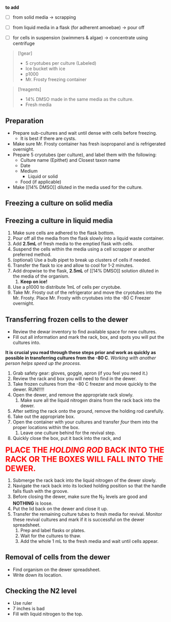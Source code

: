**to add**
- [ ] from solid media → scrapping
- [ ] from liquid media in a flask (for adherent amoebae) → pour off
- [ ] for cells in suspension (swimmers & algae) → concentrate using centrifuge


> [!gear] 
> - 5 cryotubes per culture (Labeled)
> - Ice bucket with ice
> - p1000
> - Mr. Frosty freezing container

> [!reagents] 
> - 14% DMSO made in the same media as the culture.
> - Fresh media
## Preparation

- Prepare sub-cultures and wait until dense with cells before freezing.
	- It is best if there are cysts.
- Make sure Mr. Frosty container has fresh isopropanol and is refrigerated overnight.
- Prepare 5 cryotubes (per culture), and label them with the following:
	- Culture name (Epithet) and Closest taxon name
	- Date
	- Medium
		- Liquid or solid
	- Food (if applicable)
- Make [[14% DMSO]] diluted in the media used for the culture.

## Freezing a culture on solid media



## Freezing a culture in liquid media

1. Make sure cells are adhered to the flask bottom.
2. Pour off all the media from the flask slowly into a liquid waste container.
3. Add **2.5mL** of fresh media to the emptied flask with cells.
4. Suspend the cells within the media using a cell scrapper or another preferred method.
5. (optional) Use a bulb pipet to break up clusters of cells if needed.
6. Transfer the flask to ice and allow to cool for 1-2 minutes.
7. Add dropwise to the flask, **2.5mL** of [[14% DMSO]] solution diluted in the media of the organism.
	1. **Keep on ice!**
8. Use a p1000 to distribute 1mL of cells per cryotube.
9. Take Mr. Frosty out of the refrigerator and move the cryotubes into the Mr. Frosty. Place Mr. Frosty with cryotubes into the -80 C Freezer overnight.

## Transferring frozen cells to the dewer

- Review the dewar inventory to find available space for new cultures.
- Fill out all information and mark the rack, box, and spots you will put the cultures into.

**It is crucial you read through these steps prior and work as quickly as possible in transferring cultures from the -80 C**.
*Working with another person helps speed up the process.*

1. Grab safety gear: gloves, goggle, apron (if you feel you need it.)
2. Review the rack and box you will need to find in the dewer.
3. Take frozen cultures from the -80 C freezer and move quickly to the dewer. RUN!!!!!
4. Open the dewer, and remove the appropriate rack slowly.
	1. Make sure all the liquid nitrogen drains from the rack back into the dewer.
5. After setting the rack onto the ground, remove the holding rod carefully.
6. Take out the appropriate box.
7. Open the container with your cultures and transfer *four* them into the proper locations within the box.
	1. Leave one culture behind for the revival step.
8. Quickly close the box, put it back into the rack, and

<font size=5 color=red><b>PLACE THE <i>HOLDING ROD</i> BACK INTO THE RACK OR THE BOXES WILL FALL INTO THE DEWER.</b></font>

1. Submerge the rack back into the liquid nitrogen of the dewer slowly.
2. Navigate the rack back into its locked holding position so that the handle falls flush with the groove.
3. Before closing the dewer, make sure the N<sub>2</sub> levels are good and **NOTHING** is loose.
4. Put the lid back on the dewer and close it up.
5. Transfer the remaining culture tubes to fresh media for revival. Monitor these revival cultures and mark if it is successful on the dewer spreadsheet.
	1. Prep and label flasks or plates.
	2. Wait for the cultures to thaw.
	3. Add the whole 1 mL to the fresh media and wait until cells appear.

## Removal of cells from the dewer
- Find organism on the dewer spreadsheet.
- Write down its location.

## Checking the N2 level
- Use ruler
- 7 inches is bad
- Fill with liquid nitrogen to the top.
